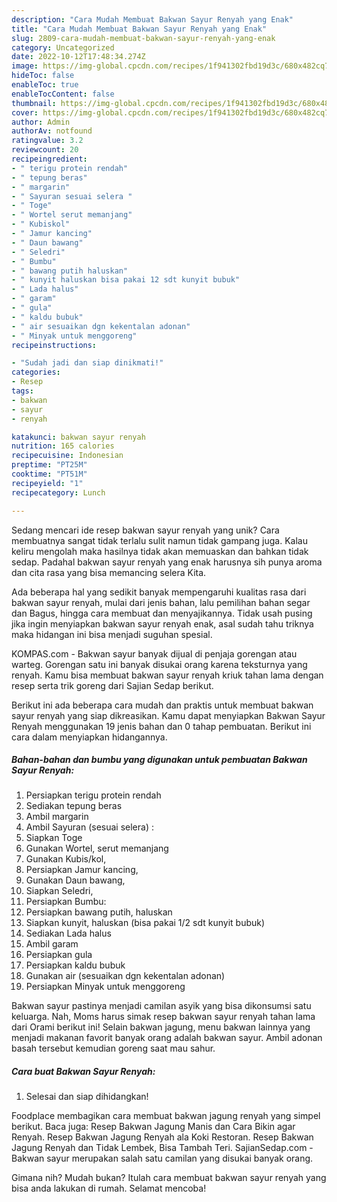 ```yaml
---
description: "Cara Mudah Membuat Bakwan Sayur Renyah yang Enak"
title: "Cara Mudah Membuat Bakwan Sayur Renyah yang Enak"
slug: 2809-cara-mudah-membuat-bakwan-sayur-renyah-yang-enak
category: Uncategorized
date: 2022-10-12T17:48:34.274Z
image: https://img-global.cpcdn.com/recipes/1f941302fbd19d3c/680x482cq70/bakwan-sayur-renyah-foto-resep-utama.jpg
hideToc: false
enableToc: true
enableTocContent: false
thumbnail: https://img-global.cpcdn.com/recipes/1f941302fbd19d3c/680x482cq70/bakwan-sayur-renyah-foto-resep-utama.jpg
cover: https://img-global.cpcdn.com/recipes/1f941302fbd19d3c/680x482cq70/bakwan-sayur-renyah-foto-resep-utama.jpg
author: Admin
authorAv: notfound
ratingvalue: 3.2
reviewcount: 20
recipeingredient:
- " terigu protein rendah"
- " tepung beras"
- " margarin"
- " Sayuran sesuai selera "
- " Toge"
- " Wortel serut memanjang"
- " Kubiskol"
- " Jamur kancing"
- " Daun bawang"
- " Seledri"
- " Bumbu"
- " bawang putih haluskan"
- " kunyit haluskan bisa pakai 12 sdt kunyit bubuk"
- " Lada halus"
- " garam"
- " gula"
- " kaldu bubuk"
- " air sesuaikan dgn kekentalan adonan"
- " Minyak untuk menggoreng"
recipeinstructions:

- "Sudah jadi dan siap dinikmati!"
categories:
- Resep
tags:
- bakwan
- sayur
- renyah

katakunci: bakwan sayur renyah 
nutrition: 165 calories
recipecuisine: Indonesian
preptime: "PT25M"
cooktime: "PT51M"
recipeyield: "1"
recipecategory: Lunch

---
```





Sedang mencari ide resep bakwan sayur renyah yang unik? Cara membuatnya sangat tidak terlalu sulit namun tidak gampang juga. Kalau keliru mengolah maka hasilnya tidak akan memuaskan dan bahkan tidak sedap. Padahal bakwan sayur renyah yang enak harusnya sih punya aroma dan cita rasa yang bisa memancing selera Kita.





Ada beberapa hal yang sedikit banyak mempengaruhi kualitas rasa dari bakwan sayur renyah, mulai dari jenis bahan, lalu pemilihan bahan segar dan Bagus, hingga cara membuat dan menyajikannya. Tidak usah pusing jika ingin menyiapkan bakwan sayur renyah enak,      asal sudah tahu triknya maka hidangan ini bisa menjadi suguhan spesial.














KOMPAS.com - Bakwan sayur banyak dijual di penjaja gorengan atau warteg. Gorengan satu ini banyak disukai orang karena teksturnya yang renyah. Kamu bisa membuat bakwan sayur renyah kriuk tahan lama dengan resep serta trik goreng dari Sajian Sedap berikut.






Berikut ini ada beberapa cara mudah dan praktis untuk membuat bakwan sayur renyah yang siap dikreasikan. Kamu dapat menyiapkan Bakwan Sayur Renyah menggunakan 19 jenis bahan dan 0 tahap pembuatan. Berikut ini cara dalam menyiapkan hidangannya.

<!--inarticleads1-->

##### Bahan-bahan dan bumbu yang digunakan untuk pembuatan Bakwan Sayur Renyah:

1. Persiapkan  terigu protein rendah
1. Sediakan  tepung beras
1. Ambil  margarin
1. Ambil  Sayuran (sesuai selera) :
1. Siapkan  Toge
1. Gunakan  Wortel, serut memanjang
1. Gunakan  Kubis/kol,
1. Persiapkan  Jamur kancing,
1. Gunakan  Daun bawang,
1. Siapkan  Seledri,
1. Persiapkan  Bumbu:
1. Persiapkan  bawang putih, haluskan
1. Siapkan  kunyit, haluskan (bisa pakai 1/2 sdt kunyit bubuk)
1. Sediakan  Lada halus
1. Ambil  garam
1. Persiapkan  gula
1. Persiapkan  kaldu bubuk
1. Gunakan  air (sesuaikan dgn kekentalan adonan)
1. Persiapkan  Minyak untuk menggoreng


Bakwan sayur pastinya menjadi camilan asyik yang bisa dikonsumsi satu keluarga. Nah, Moms harus simak resep bakwan sayur renyah tahan lama dari Orami berikut ini! Selain bakwan jagung, menu bakwan lainnya yang menjadi makanan favorit banyak orang adalah bakwan sayur. Ambil adonan basah tersebut kemudian goreng saat mau sahur. 

<!--inarticleads2-->

##### Cara buat Bakwan Sayur Renyah:


1. Selesai dan siap dihidangkan!

Foodplace membagikan cara membuat bakwan jagung renyah yang simpel berikut. Baca juga: Resep Bakwan Jagung Manis dan Cara Bikin agar Renyah. Resep Bakwan Jagung Renyah ala Koki Restoran. Resep Bakwan Jagung Renyah dan Tidak Lembek, Bisa Tambah Teri. SajianSedap.com - Bakwan sayur merupakan salah satu camilan yang disukai banyak orang. 

Gimana nih? Mudah bukan? Itulah cara membuat bakwan sayur renyah yang bisa anda lakukan di rumah. Selamat mencoba!
